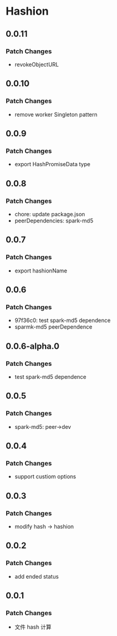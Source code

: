 # Hashion

## 0.0.11

### Patch Changes

- revokeObjectURL

## 0.0.10

### Patch Changes

- remove worker Singleton pattern

## 0.0.9

### Patch Changes

- export HashPromiseData type

## 0.0.8

### Patch Changes

- chore: update package.json
- peerDependencies: spark-md5

## 0.0.7

### Patch Changes

- export hashionName

## 0.0.6

### Patch Changes

- 97f36c0: test spark-md5 dependence
- sparmk-md5 peerDependence

## 0.0.6-alpha.0

### Patch Changes

- test spark-md5 dependence

## 0.0.5

### Patch Changes

- spark-md5: peer->dev

## 0.0.4

### Patch Changes

- support custiom options

## 0.0.3

### Patch Changes

- modify hash -> hashion

## 0.0.2

### Patch Changes

- add ended status

## 0.0.1

### Patch Changes

- 文件 hash 计算
